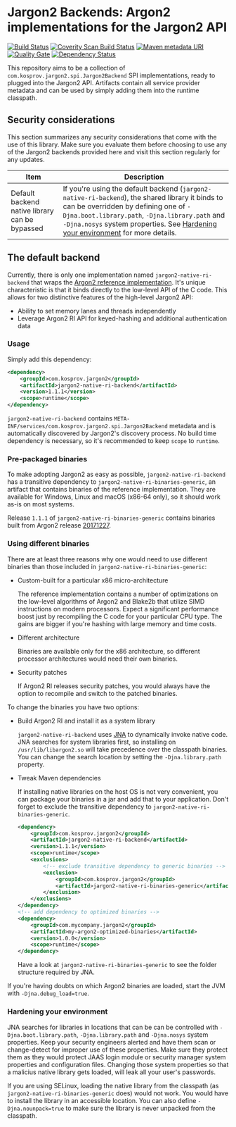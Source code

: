 # Jargon2 Backends: Argon2 implementations for the Jargon2 API 

[![Build Status](https://travis-ci.org/kosprov/jargon2-backends.svg?branch=master)](https://travis-ci.org/kosprov/jargon2-backends)
[![Coverity Scan Build Status](https://scan.coverity.com/projects/14708/badge.svg)](https://scan.coverity.com/projects/kosprov-jargon2-backends)
[![Maven metadata URI](https://img.shields.io/maven-metadata/v/http/central.maven.org/maven2/com/kosprov/jargon2/jargon2-native-ri-backend/maven-metadata.xml.svg)](https://search.maven.org/#search%7Cga%7C1%7Cg%3A%22com.kosprov.jargon2%22%20AND%20a%3A%22jargon2-native-ri-backend%22)
[![Quality Gate](https://sonarcloud.io/api/badges/gate?key=com.kosprov.jargon2:jargon2-backends)](https://sonarcloud.io/dashboard/index/com.kosprov.jargon2:jargon2-backends)
[![Dependency Status](https://www.versioneye.com/user/projects/5af3e85c0fb24f0e5baabe55/badge.svg)](https://www.versioneye.com/user/projects/5af3e85c0fb24f0e5baabe55)

This repository aims to be a collection of `com.kosprov.jargon2.spi.Jargon2Backend` SPI implementations, ready to plugged into the Jargon2 API. Artifacts contain all service provider metadata and can be used by simply adding them into the runtime classpath.

## Security considerations

This section summarizes any security considerations that come with the use of this library. Make sure you evaluate them before choosing to use any of the Jargon2 backends provided here and visit this section regularly for any updates.

| Item |  Description |
| ---  | --- |
| Default backend native library can be bypassed | If you're using the default backend (`jargon2-native-ri-backend`), the shared library it binds to can be overridden by defining one of `-Djna.boot.library.path`, `-Djna.library.path` and `-Djna.nosys` system properties. See [Hardening your environment](#hardening-your-environment) for more details. |


## The default backend

Currently, there is only one implementation named `jargon2-native-ri-backend` that wraps the [Argon2 reference implementation](https://github.com/P-H-C/phc-winner-argon2 "Argon2 reference implementation repository"). It's unique characteristic is that it binds directly to the low-level API of the C code. This allows for two distinctive features of the high-level Jargon2 API:

- Ability to set memory lanes and threads independently
- Leverage Argon2 RI API for keyed-hashing and additional authentication data

### Usage

Simply add this dependency:

```xml
<dependency>
    <groupId>com.kosprov.jargon2</groupId>
    <artifactId>jargon2-native-ri-backend</artifactId>
    <version>1.1.1</version>
    <scope>runtime</scope>
</dependency>
```

`jargon2-native-ri-backend` contains `META-INF/services/com.kosprov.jargon2.spi.Jargon2Backend` metadata and is automatically discovered by Jargon2's discovery process. No build time dependency is necessary, so it's recommended to keep `scope` to `runtime`. 

### Pre-packaged binaries

To make adopting Jargon2 as easy as possible, `jargon2-native-ri-backend` has a transitive dependency to `jargon2-native-ri-binaries-generic`, an artifact that contains binaries of the reference implementation. They are available for Windows, Linux and macOS (x86-64 only), so it should work as-is on most systems.

Release `1.1.1` of `jargon2-native-ri-binaries-generic` contains binaries built from Argon2 release [20171227](https://github.com/P-H-C/phc-winner-argon2/releases/tag/20171227 "Argon2 RI release 20171227").

### Using different binaries

There are at least three reasons why one would need to use different binaries than those included in `jargon2-native-ri-binaries-generic`:

- Custom-built for a particular x86 micro-architecture
    
    The reference implementation contains a number of optimizations on the low-level algorithms of Argon2 and Blake2b that utilize SIMD instructions on modern processors. Expect a significant performance boost just by recompiling the C code for your particular CPU type. The gains are bigger if you're hashing with large memory and time costs.

- Different architecture

    Binaries are available only for the x86 architecture, so different processor architectures would need their own binaries.
    
- Security patches

    If Argon2 RI releases security patches, you would always have the option to recompile and switch to the patched binaries.

To change the binaries you have two options:

- Build Argon2 RI and install it as a system library

    `jargon2-native-ri-backend` uses [JNA](https://github.com/java-native-access/jna) to dynamically invoke native code. JNA searches for system libraries first, so installing on `/usr/lib/libargon2.so` will take precedence over the classpath binaries. You can change the search location by setting the `-Djna.library.path` property.

- Tweak Maven dependencies

    If installing native libraries on the host OS is not very convenient, you can package your binaries in a jar and add that to your application. Don't forget to exclude the transitive dependency to `jargon2-native-ri-binaries-generic`.
    
    ```xml
    <dependency>
        <groupId>com.kosprov.jargon2</groupId>
        <artifactId>jargon2-native-ri-backend</artifactId>
        <version>1.1.1</version>
        <scope>runtime</scope>
        <exclusions>
            <!-- exclude transitive dependency to generic binaries -->
            <exclusion>
                <groupId>com.kosprov.jargon2</groupId>
                <artifactId>jargon2-native-ri-binaries-generic</artifactId>
            </exclusion>
        </exclusions>
    </dependency>
    <!-- add dependency to optimized binaries -->
    <dependency>
        <groupId>com.mycompany.jargon2</groupId>
        <artifactId>my-argon2-optimized-binaries</artifactId>
        <version>1.0.0</version>
        <scope>runtime</scope>
    </dependency>
    ```
    Have a look at `jargon2-native-ri-binaries-generic` to see the folder structure required by JNA.
    
If you're having doubts on which Argon2 binaries are loaded, start the JVM with `-Djna.debug_load=true`.

### Hardening your environment

JNA searches for libraries in locations that can be can be controlled with `-Djna.boot.library.path`, `-Djna.library.path` and `-Djna.nosys` system properties. Keep your security engineers alerted and have them scan or change-detect for improper use of these properties. Make sure they protect them as they would protect JAAS login module or security manager system properties and configuration files. Changing those system properties so that a malicius native library gets loaded, will leak all your user's passwords.

If you are using SELinux, loading the native library from the classpath (as `jargon2-native-ri-binaries-generic` does) would not work. You would have to install the library in an accessible location. You can also define `-Djna.nounpack=true` to make sure the library is never unpacked from the classpath.